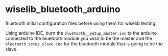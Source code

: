 wiselib_bluetooth_arduino
=========================

Bluetooth initial configuration files before using them for wiselib testing

Using arduino IDE, burn the `bluetooth__setup_master.ino` to the arduino connected to the bluetooth module you wish to be the master and the `bluetooth_setup_slave.ino` for the bluetooth module that is going to be the slave.
